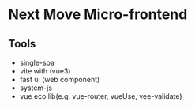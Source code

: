 # Next Move Micro-frontend

## Tools
- single-spa
- vite with (vue3)
- fast ui (web component)
- system-js
- vue eco lib(e.g. vue-router, vueUse, vee-validate)